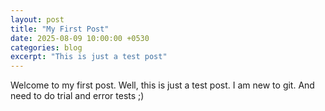 ```yaml
---
layout: post
title: "My First Post"
date: 2025-08-09 10:00:00 +0530
categories: blog
excerpt: "This is just a test post"
---
```


Welcome to my first post. Well, this is just a test post. I am new to git. And need to do trial and error tests ;)
